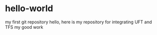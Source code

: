 # hello-world
my first git repository
hello,
here is my repository for integrating UFT and TFS
my good work
